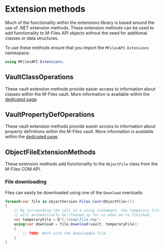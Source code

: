 ﻿# Extension methods

Much of the functionality within the extensions library is based around the use of .NET extension methods.  These extension methods can be used to add functionality to M-Files API objects without the need for additional classes or data structures.

To use these methods ensure that you import the `MFilesAPI.Extensions` namespace:

```csharp
using MFilesAPI.Extensions;
```

## VaultClassOperations

These vault extension methods provide easier access to information about classes within the M-Files vault.  More information is available within the [dedicated page](VaultClassOperations).

## VaultPropertyDefOperations

These vault extension methods provide easier access to information about property definitions within the M-Files vault.  More information is available within the [dedicated page](VaultPropertyDefOperations).

## ObjectFileExtensionMethods

These extension methods add functionality to the `ObjectFile` class from the M-Files COM API.

### File downloading

Files can easily be downloaded using one of the `Download` overloads:

```csharp
foreach(var file in objectVersion.Files.Cast<ObjectFile>())
{
    // By surrounding the call in a using statement, the temporary file on disk
    // will automatically be cleaned up for us when we're finished.
    var temporaryFile = @"C:\temp\file.tmp";
    using(var download = file.Download(vault, temporaryFile))
    {
        // TODO: Work with the downloaded file.
    }
}
```